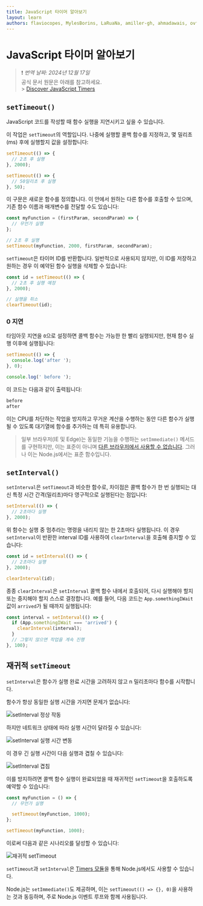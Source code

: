 ```yaml
---
title: JavaScript 타이머 알아보기
layout: learn
authors: flaviocopes, MylesBorins, LaRuaNa, amiller-gh, ahmadawais, ovflowd
---
```


# JavaScript 타이머 알아보기

> ❗️ _번역 날짜: 2024년 12월 17일_ <br>
> 공식 문서 원문은 아래를 참고하세요.<br> > [Discover JavaScript Timers](https://nodejs.org/en/learn/asynchronous-work/discover-javascript-timers#discover-javascript-timers)

## `setTimeout()`

JavaScript 코드를 작성할 때 함수 실행을 지연시키고 싶을 수 있습니다.

이 작업은 `setTimeout`의 역할입니다. 나중에 실행할 콜백 함수를 지정하고, 몇 밀리초(ms) 후에 실행할지 값을 설정합니다:

```js
setTimeout(() => {
  // 2초 후 실행
}, 2000);

setTimeout(() => {
  // 50밀리초 후 실행
}, 50);
```

이 구문은 새로운 함수를 정의합니다. 이 안에서 원하는 다른 함수를 호출할 수 있으며, 기존 함수 이름과 매개변수를 전달할 수도 있습니다:

```js
const myFunction = (firstParam, secondParam) => {
  // 무언가 실행
};

// 2초 후 실행
setTimeout(myFunction, 2000, firstParam, secondParam);
```

`setTimeout`은 타이머 ID를 반환합니다. 일반적으로 사용되지 않지만, 이 ID를 저장하고 원하는 경우 이 예약된 함수 실행을 삭제할 수 있습니다:

```js
const id = setTimeout(() => {
  // 2초 후 실행 예정
}, 2000);

// 실행을 취소
clearTimeout(id);
```

### 0 지연

타임아웃 지연을 `0`으로 설정하면 콜백 함수는 가능한 한 빨리 실행되지만, 현재 함수 실행 이후에 실행됩니다:

```js
setTimeout(() => {
  console.log('after ');
}, 0);

console.log(' before ');
```

이 코드는 다음과 같이 출력됩니다:

```bash
before
after
```

이는 CPU를 차단하는 작업을 방지하고 무거운 계산을 수행하는 동안 다른 함수가 실행될 수 있도록 대기열에 함수를 추가하는 데 특히 유용합니다.

> 일부 브라우저(IE 및 Edge)는 동일한 기능을 수행하는 `setImmediate()` 메서드를 구현하지만, 이는 표준이 아니며 [다른 브라우저에서 사용할 수 없습니다](https://caniuse.com/#feat=setimmediate). 그러나 이는 Node.js에서는 표준 함수입니다.

## `setInterval()`

`setInterval`은 `setTimeout`과 비슷한 함수로, 차이점은 콜백 함수가 한 번 실행되는 대신 특정 시간 간격(밀리초)마다 영구적으로 실행된다는 점입니다:

```js
setInterval(() => {
  // 2초마다 실행
}, 2000);
```

위 함수는 실행 중 멈추라는 명령을 내리지 않는 한 2초마다 실행됩니다. 이 경우 `setInterval`이 반환한 interval ID를 사용하여 `clearInterval`을 호출해 중지할 수 있습니다:

```js
const id = setInterval(() => {
  // 2초마다 실행
}, 2000);

clearInterval(id);
```

종종 `clearInterval`은 `setInterval` 콜백 함수 내에서 호출되어, 다시 실행해야 할지 또는 중지해야 할지 스스로 결정합니다. 예를 들어, 다음 코드는 `App.somethingIWait` 값이 `arrived`가 될 때까지 실행됩니다:

```js
const interval = setInterval(() => {
  if (App.somethingIWait === 'arrived') {
    clearInterval(interval);
  }
  // 그렇지 않으면 작업을 계속 진행
}, 100);
```

## 재귀적 `setTimeout`

`setInterval`은 함수가 실행 완료 시간을 고려하지 않고 n 밀리초마다 함수를 시작합니다.

함수가 항상 동일한 실행 시간을 가지면 문제가 없습니다:

![setInterval 정상 작동](/static/images/learn/javascript-timers/setinterval-ok.png)

하지만 네트워크 상태에 따라 실행 시간이 달라질 수 있습니다:

![setInterval 실행 시간 변동](/static/images/learn/javascript-timers/setinterval-varying-duration.png)

이 경우 긴 실행 시간이 다음 실행과 겹칠 수 있습니다:

![setInterval 겹침](/static/images/learn/javascript-timers/setinterval-overlapping.png)

이를 방지하려면 콜백 함수 실행이 완료되었을 때 재귀적인 `setTimeout`을 호출하도록 예약할 수 있습니다:

```js
const myFunction = () => {
  // 무언가 실행

  setTimeout(myFunction, 1000);
};

setTimeout(myFunction, 1000);
```

이로써 다음과 같은 시나리오를 달성할 수 있습니다:

![재귀적 setTimeout](/static/images/learn/javascript-timers/recursive-settimeout.png)

`setTimeout`과 `setInterval`은 [Timers 모듈](https://nodejs.org/api/timers.html)을 통해 Node.js에서도 사용할 수 있습니다.

Node.js는 `setImmediate()`도 제공하며, 이는 `setTimeout(() => {}, 0)`을 사용하는 것과 동등하며, 주로 Node.js 이벤트 루프와 함께 사용됩니다.
